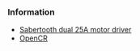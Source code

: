 



### Information
- [Sabertooth dual 25A motor driver](https://www.dimensionengineering.com/products/sabertooth2x25)
- [OpenCR]()



